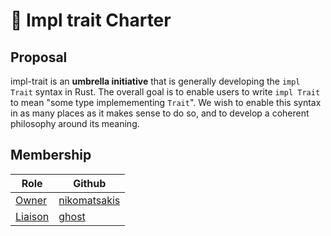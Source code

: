 # 📜 Impl trait Charter

## Proposal

impl-trait is an **umbrella initiative** that is generally developing the `impl Trait` syntax in Rust. The overall goal is to enable users to write `impl Trait` to mean "some type implemementing `Trait`". We wish to enable this syntax in as many places as it makes sense to do so, and to develop a coherent philosophy around its meaning.

## Membership

| Role      | Github                                          |
|-----------|-------------------------------------------------|
| [Owner]   | [nikomatsakis](https://github.com/nikomatsakis) |
| [Liaison] | [ghost](https://github.com/ghost)               |

[Owner]: https://lang-team.rust-lang.org/initiatives/process/roles/owner.html
[Liaison]: https://lang-team.rust-lang.org/initiatives/process/roles/liaison.html
